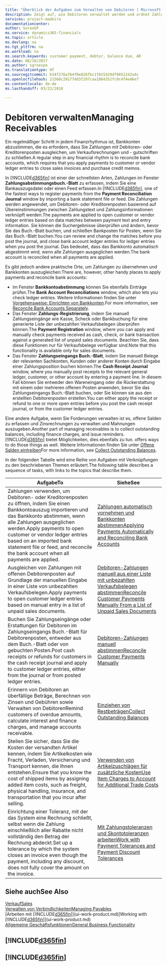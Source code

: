 ```yaml
---
title: "Überblick der Aufgaben zum Verwalten von Debitoren | Microsoft Docs"
description: Zeigt auf, wie Debitoren verwaltet werden und ordnet Zahlungen einem Debitor oder Kreditorenposten zu.
services: project-madeira
documentationcenter: 
author: SorenGP
ms.service: dynamics365-financials
ms.topic: article
ms.devlang: na
ms.tgt_pltfrm: na
ms.workload: na
ms.search.keywords: customer payment, debtor, balance due, AR
ms.date: 08/10/2017
ms.author: sgroespe
ms.translationtype: HT
ms.sourcegitcommit: b34f276a764f0e828fbc1f015429df9852242a4c
ms.openlocfilehash: 21568c29177dd3f297caa1884352fc9c4f4e46e7
ms.contentlocale: de-de
ms.lasthandoff: 03/22/2018

---
```

# <a name="managing-receivables"></a><span data-ttu-id="5bb98-103">Debitoren verwalten</span><span class="sxs-lookup"><span data-stu-id="5bb98-103">Managing Receivables</span></span>
<span data-ttu-id="5bb98-104">Ein regelmäßiger Schritt in jedem Finanzrhythmus ist, Bankkonten abzustimmen, die es erfordern, dass Sie Zahlungen mit Debitoren- oder Kreditorenposten ausgleichen, um Verkaufsrechnungen und - gutschriften zu schließen.</span><span class="sxs-lookup"><span data-stu-id="5bb98-104">A regular step in any financial rhythm is to reconcile bank accounts, which requires that you apply payments to customer or vendor ledger entries to close sales invoices and purchase credit memos.</span></span>  

<span data-ttu-id="5bb98-105">In [!INCLUDE[d365fin](includes/d365fin_md.md)] ist einer der schnellsten Arten, Zahlungen im Fenster **Zahlungsabstimmungsbuch.-Blatt** zu erfassen, indem Sie eine Bankauszugsdatei oder einen Feed erfassen.</span><span class="sxs-lookup"><span data-stu-id="5bb98-105">In [!INCLUDE[d365fin](includes/d365fin_md.md)], one of the fastest ways to register payments from the **Payment Reconciliation Journal** window by importing a bank statement file or feed.</span></span> <span data-ttu-id="5bb98-106">Die Zahlungen werden angewendet, um Debitoren- oder Kreditorenposten basierend auf Übereinstimmungen zwischen Zahlungstext und Zahlungsinformationen verknüpft werden.</span><span class="sxs-lookup"><span data-stu-id="5bb98-106">The payments are applied to open customer or vendor ledger entries based on data matches between payment text and entry information.</span></span> <span data-ttu-id="5bb98-107">Sie können die Suchergebnisse überprüfen und ändern, bevor Sie das Buch.-Blatt buchen, und schließen Bankposten für Posten, wenn Sie das Buch.-Blatt buchen.</span><span class="sxs-lookup"><span data-stu-id="5bb98-107">You can review and change the matches before you post the journal, and close bank account ledger entries for ledger entries when you post the journal.</span></span> <span data-ttu-id="5bb98-108">Das bedeutet, dass das Bankkonto automatisch abgestimmt wird, wenn alle Zahlungen ausgeglichen werden.</span><span class="sxs-lookup"><span data-stu-id="5bb98-108">The bank account is reconciled when all payments are applied.</span></span>

<span data-ttu-id="5bb98-109">Es gibt jedoch andere praktische Orte, um Zahlungen zu übernehmen und Bankkonten auszugleichen:</span><span class="sxs-lookup"><span data-stu-id="5bb98-109">There are, however, other handy places to apply payments and reconcile bank accounts:</span></span>  

* <span data-ttu-id="5bb98-110">Im Fenster **Bankkontoabstimmung** können Sie ebenfalls Einträge prüfen.</span><span class="sxs-lookup"><span data-stu-id="5bb98-110">The **Bank Account Reconciliations** window, which also lets you check ledger entries.</span></span> <span data-ttu-id="5bb98-111">Weitere Informationen finden Sie unter [Vorgehensweise: Einrichten von Bankkonten](bank-how-reconcile-bank-accounts-separately.md).</span><span class="sxs-lookup"><span data-stu-id="5bb98-111">For more information, see [Reconcile Bank Accounts Separately](bank-how-reconcile-bank-accounts-separately.md).</span></span>  
* <span data-ttu-id="5bb98-112">Das Fenster **Zahlungs-Registrierung**, indem Sie manuell Zahlungseingänge wie Kasse, Scheck oder Bankbuchung für eine generierte Liste der unbezahlten Verkaufsbelegen überprüfen können.</span><span class="sxs-lookup"><span data-stu-id="5bb98-112">The **Payment Registration** window, where you can apply and manually check payments received as cash, check, or bank transaction against a generated list of unpaid sales documents.</span></span> <span data-ttu-id="5bb98-113">Beachten Sie, dass diese Funktionen nur für Verkaufsbelege verfügbar sind.</span><span class="sxs-lookup"><span data-stu-id="5bb98-113">Note that this functionality is available only for sales documents.</span></span>  
* <span data-ttu-id="5bb98-114">Das Fenster **Zahlungseingangs Buch.-Blatt**, indem Sie manuell Belege der relevanten Sachkonten, Kunden oder anderer Konten durch Eingabe einer Zahlungsposition buchen können.</span><span class="sxs-lookup"><span data-stu-id="5bb98-114">The **Cash Receipt Journal** window, where you manually post receipts to the relevant general ledger, customer, or other account by entering a payment line.</span></span> <span data-ttu-id="5bb98-115">In diesem Fall können Sie entweder den Wareneingang oder die Rückerstattung mit einem oder mehreren offenen Posten anwenden, bevor Sie das Zahlungseingangs Buch.-Blatt buchen, oder Sie können sie aus den erstellten Debitorenposten erstellen.</span><span class="sxs-lookup"><span data-stu-id="5bb98-115">You can either apply the receipt or refund to one or more open entries before you post the cash receipt journal, or from the customer ledger entries.</span></span>  

<span data-ttu-id="5bb98-116">Eine andere Aufgabe, wenn Sie Forderungen verwalten ist es, offene Salden zu erfassen und Zinsrechnungen zu verwalten und Mahnungen auszugeben.</span><span class="sxs-lookup"><span data-stu-id="5bb98-116">Another part of managing receivables is to collect outstanding balances, including finance charges, and issue reminders.</span></span> [!INCLUDE[d365fin](includes/d365fin_md.md)]<span data-ttu-id="5bb98-117"> bietet Möglichkeiten, dies ebenfalls zu tun.</span><span class="sxs-lookup"><span data-stu-id="5bb98-117"> offers ways to do those things as well.</span></span> <span data-ttu-id="5bb98-118">Weitere Informationen finden Sie unter [Offene Salden eintreiben](receivables-collect-outstanding-balances.md)</span><span class="sxs-lookup"><span data-stu-id="5bb98-118">For more information, see [Collect Outstanding Balances](receivables-collect-outstanding-balances.md).</span></span>  

<span data-ttu-id="5bb98-119">In der folgenden Tabelle wird eine Reihe von Aufgaben mit Verknüpfungen zu den beschriebenen Themen erläutert.</span><span class="sxs-lookup"><span data-stu-id="5bb98-119">The following table describes a sequence of tasks, with links to the topics that describe them.</span></span>  

| <span data-ttu-id="5bb98-120">Aufgabe</span><span class="sxs-lookup"><span data-stu-id="5bb98-120">To</span></span> | <span data-ttu-id="5bb98-121">Siehe</span><span class="sxs-lookup"><span data-stu-id="5bb98-121">See</span></span> |
| --- | --- |
| <span data-ttu-id="5bb98-122">Zahlungen verwenden, um Debitoren- oder Kreditorenposten zu öffnen, indem Sie einen Bankkontoauszug importieren und das Bankkonto abstimmen, wenn alle Zahlungen ausgeglichen werden.</span><span class="sxs-lookup"><span data-stu-id="5bb98-122">Apply payments to open customer or vendor ledger entries based on an imported bank statement file or feed, and reconcile the bank account when all payments are applied.</span></span> |[<span data-ttu-id="5bb98-123">Zahlungen automatisch vornehmen und Bankkonten abstimmen</span><span class="sxs-lookup"><span data-stu-id="5bb98-123">Applying Payments Automatically and Reconciling Bank Accounts</span></span>](receivables-apply-payments-auto-reconcile-bank-accounts.md) |
| <span data-ttu-id="5bb98-124">Ausgleichen von Zahlungen mit offenen Debitorenposten auf Grundlage der manuellen Eingabe in einer Liste von unbezahlten Verkaufsbelegen.</span><span class="sxs-lookup"><span data-stu-id="5bb98-124">Apply payments to open customer ledger entries based on manual entry in a list of unpaid sales documents.</span></span> |[<span data-ttu-id="5bb98-125">Debitoren-Zahlungen manuell aus einer Liste mit unbezahlten Verkaufsbelegen abstimmen</span><span class="sxs-lookup"><span data-stu-id="5bb98-125">Reconcile Customer Payments Manually From a List of Unpaid Sales Documents</span></span>](receivables-how-reconcile-customer-payments-list-unpaid-sales-documents.md) |
| <span data-ttu-id="5bb98-126">Buchen Sie Zahlungseingänge oder Erstattungen für Debitoren im Zahlungseingangs Buch.-Blatt für Debitorenposten, entweder aus dem Buch.-Blatt oder von gebuchten Posten.</span><span class="sxs-lookup"><span data-stu-id="5bb98-126">Post cash receipts or refunds for customers in the cash receipt journal and apply to customer ledger entries, either from the journal or from posted ledger entries.</span></span> |[<span data-ttu-id="5bb98-127">Debitoren-Zahlungen manuell abstimmen</span><span class="sxs-lookup"><span data-stu-id="5bb98-127">Reconcile Customer Payments Manually</span></span>](receivables-how-apply-sales-transactions-manually.md) |
| <span data-ttu-id="5bb98-128">Erinnern von Debitoren an überfällige Beträge, Berechnen von Zinsen und Gebühren sowie Verwalten von Debitoren</span><span class="sxs-lookup"><span data-stu-id="5bb98-128">Remind customers of overdue amounts, calculate interest and finance charges, and manage accounts receivable.</span></span> |[<span data-ttu-id="5bb98-129">Einziehen von Restbeträgen</span><span class="sxs-lookup"><span data-stu-id="5bb98-129">Collect Outstanding Balances</span></span>](receivables-collect-outstanding-balances.md) |
|<span data-ttu-id="5bb98-130">Stellen Sie sicher, dass Sie die Kosten der versandten Artikel kennen, indem Sie Artikelkosten wie Fracht, Verladen, Versicherung und Transport kennen, die Ihnen entstehen.</span><span class="sxs-lookup"><span data-stu-id="5bb98-130">Ensure that you know the cost of shipped items by assigning added item costs, such as freight, physical handling, insurance, and transportation that you incur after selling.</span></span>|[<span data-ttu-id="5bb98-131">Verwenden von Artikelzuschlägen für zusätzliche Kosten</span><span class="sxs-lookup"><span data-stu-id="5bb98-131">Use Item Charges to Account for Additional Trade Costs</span></span>](payables-how-assign-item-charges.md)|
|<span data-ttu-id="5bb98-132">Einrichtung einer Toleranz, mit der das System eine Rechnung schließt, selbst wenn die Zahlung einschließlich aller Rabatte nicht vollständig den Betrag der Rechnung abdeckt.</span><span class="sxs-lookup"><span data-stu-id="5bb98-132">Set up a tolerance by which the system closes an invoice even though the payment, including any discount, does not fully cover the amount on the invoice.</span></span>|[<span data-ttu-id="5bb98-133">Mit Zahlungstoleranzen und Skontotoleranzen arbeiten</span><span class="sxs-lookup"><span data-stu-id="5bb98-133">Work with Payment Tolerances and Payment Discount Tolerances</span></span>](finance-payment-tolerance-and-payment-discount-tolerance.md)|
## <a name="see-also"></a><span data-ttu-id="5bb98-134">Siehe auch</span><span class="sxs-lookup"><span data-stu-id="5bb98-134">See Also</span></span>
[<span data-ttu-id="5bb98-135">Verkauf</span><span class="sxs-lookup"><span data-stu-id="5bb98-135">Sales</span></span>](sales-manage-sales.md)  
[<span data-ttu-id="5bb98-136">Verwalten von Verbindlichkeiten</span><span class="sxs-lookup"><span data-stu-id="5bb98-136">Managing Payables</span></span>](payables-manage-payables.md)  
<span data-ttu-id="5bb98-137">[Arbeiten mit [!INCLUDE[d365fin](includes/d365fin_md.md)]](ui-work-product.md)</span><span class="sxs-lookup"><span data-stu-id="5bb98-137">[Working with [!INCLUDE[d365fin](includes/d365fin_md.md)]](ui-work-product.md)</span></span>  
[<span data-ttu-id="5bb98-138">Allgemeine Geschäftsfunktionen</span><span class="sxs-lookup"><span data-stu-id="5bb98-138">General Business Functionality</span></span>](ui-across-business-areas.md)

## [!INCLUDE[d365fin](includes/free_trial_md.md)]  
## [!INCLUDE[d365fin](includes/training_link_md.md)]

